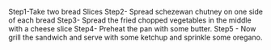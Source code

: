 Step1-Take two bread Slices
Step2- Spread schezewan chutney on one side of each bread
Step3- Spread the fried chopped vegetables in the middle with a cheese slice
Step4- Preheat the pan with some butter.
Step5 - Now grill the sandwich and serve with some ketchup and sprinkle some oregano.